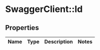 # SwaggerClient::Id

## Properties
Name | Type | Description | Notes
------------ | ------------- | ------------- | -------------


